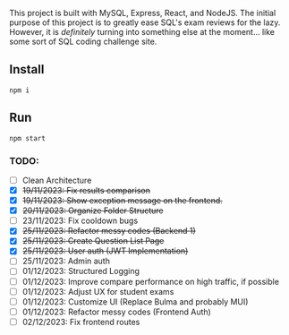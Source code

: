 This project is built with MySQL, Express, React, and NodeJS. The initial purpose of this project is to greatly ease SQL's exam reviews for the lazy. However, it is *definitely* turning into something else at the moment... like some sort of SQL coding challenge site.

## Install
```
npm i
```

## Run
```
npm start
```

### TODO:
- [ ] Clean Architecture
- [X] ~~19/11/2023: Fix results comparison~~
- [X] ~~19/11/2023: Show exception message on the frontend.~~
- [X] ~~20/11/2023: Organize Folder Structure~~
- [ ] 23/11/2023: Fix cooldown bugs
- [X] ~~25/11/2023: Refactor messy codes (Backend 1)~~
- [X] ~~25/11/2023: Create Question List Page~~
- [X] ~~25/11/2023: User auth (JWT Implementation)~~
- [ ] 25/11/2023: Admin auth
- [ ] 01/12/2023: Structured Logging
- [ ] 01/12/2023: Improve compare performance on high traffic, if possible
- [ ] 01/12/2023: Adjust UX for student exams
- [ ] 01/12/2023: Customize UI (Replace Bulma and probably MUI)
- [ ] 01/12/2023: Refactor messy codes (Frontend Auth)
- [ ] 02/12/2023: Fix frontend routes